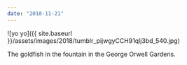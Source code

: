 ```yaml
---
date: "2018-11-21"
---
```


![yo yo]({{ site.baseurl }}/assets/images/2018/tumblr_pijwgyCCH91qlj3bd_540.jpg)

The goldfish in the fountain in the George Orwell Gardens.
